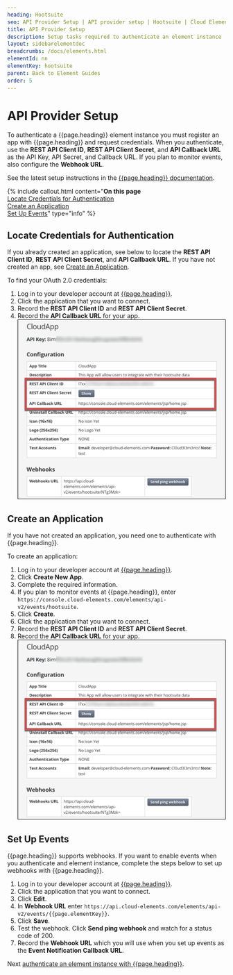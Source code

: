 ```yaml
---
heading: Hootsuite
seo: API Provider Setup | API provider setup | Hootsuite | Cloud Elements API Docs
title: API Provider Setup
description: Setup tasks required to authenticate an element instance
layout: sidebarelementdoc
breadcrumbs: /docs/elements.html
elementId: nn
elementKey: hootsuite
parent: Back to Element Guides
order: 5
---
```


# API Provider Setup

To authenticate a {{page.heading}} element instance you must register an app with {{page.heading}} and request credentials. When you authenticate, use the **REST API Client ID**, **REST API Client Secret**, and **API Callback URL** as the API Key, API Secret, and Callback URL. If you plan to monitor events, also configure the **Webhook URL**.

See the latest setup instructions in the [{{page.heading}} documentation](https://hootsuite.com/developers/app-directory/quickstart/app).

{% include callout.html content="<strong>On this page</strong></br><a href=#locate-credentials-for-authentication>Locate Credentials for Authentication</a></br><a href=#create-an-application>Create an Application</a></br><a href=#set-up-events>Set Up Events</a>" type="info" %}

## Locate Credentials for Authentication

If you already created an application, see below to locate the **REST API Client ID**, **REST API Client Secret**, and **API Callback URL**. If you have not created an app, see [Create an Application](#create-an-application).

To find your OAuth 2.0 credentials:

1. Log in to your developer account at [{{page.heading}}](https://hootsuite.com/developers/my-apps).
2. Click the application that you want to connect.
3. Record the **REST API Client ID** and **REST API Client Secret**.
3. Record the **API Callback URL** for your app.
![Key secret and URL](img/hootsuite-creds.png)

## Create an Application

If you have not created an application, you need one to authenticate with {{page.heading}}.

To create an application:

1. Log in to your developer account at [{{page.heading}}](https://hootsuite.com/developers/my-apps).
2. Click **Create New App**.
3. Complete the required information.
4. If you plan to monitor events at {{page.heading}}, enter `https://console.cloud-elements.com/elements/api-v2/events/hootsuite`.
4. Click **Create**.
2. Click the application that you want to connect.
3. Record the **REST API Client ID** and **REST API Client Secret**.
3. Record the **API Callback URL** for your app.
![Key secret and URL](img/hootsuite-creds.png)

## Set Up Events

{{page.heading}} supports webhooks. If you want to enable events when you authenticate and element instance, complete the steps below to set up webhooks with {{page.heading}}.

1. Log in to your developer account at [{{page.heading}}](https://hootsuite.com/developers/my-apps).
2. Click the application that you want to connect.
3. Click **Edit**.
3. In **Webhook URL** enter `https://api.cloud-elements.com/elements/api-v2/events/{{page.elementKey}}`.
4. Click **Save**.
5. Test the webhook. Click **Send ping webhook** and watch for a status code of 200.
6. Record the **Webhook URL** which you will use when you set up events as the **Event Notification Callback URL**.

Next [authenticate an element instance with {{page.heading}}](authenticate.html).
